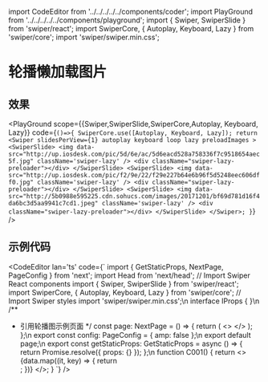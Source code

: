import CodeEditor from '../../../../../components/coder';
import PlayGround from '../../../../../components/playground';
import { Swiper, SwiperSlide } from 'swiper/react';
import SwiperCore, { Autoplay, Keyboard, Lazy } from 'swiper/core';
import 'swiper/swiper.min.css';

# 轮播懒加载图片

## 效果

<PlayGround scope={{Swiper,SwiperSlide,SwiperCore,Autoplay, Keyboard, Lazy}} code={`
()=>{
	SwiperCore.use([Autoplay, Keyboard, Lazy]);
	return <Swiper
		slidesPerView={1}
		autoplay
		keyboard
		loop
		lazy
		preloadImages
	>
		<SwiperSlide>
			<img data-src="http://up.iosdesk.com/pic/5d/6e/ac/5d6eacd528a758336f7c9518654aec5f.jpg" className='swiper-lazy' />
			<div className="swiper-lazy-preloader"></div>
		</SwiperSlide>
		<SwiperSlide>
			<img data-src="http://up.iosdesk.com/pic/f2/9e/22/f29e227b64e6b96f5d5248eec606dff0.jpg" className='swiper-lazy' />
			<div className="swiper-lazy-preloader"></div>
		</SwiperSlide>
		<SwiperSlide>
			<img data-src="http://5b0988e595225.cdn.sohucs.com/images/20171201/bf69d781d16f4da6bc3d5aa9941c7cd1.jpeg" className='swiper-lazy' />
			<div className="swiper-lazy-preloader"></div>
		</SwiperSlide>
	</Swiper>;
}
`} />

## 示例代码

<CodeEditor lan='ts' code={`
import { GetStaticProps, NextPage, PageConfig } from 'next';
import Head from 'next/head';
// Import Swiper React components
import { Swiper, SwiperSlide } from 'swiper/react';
import SwiperCore, { Autoplay, Keyboard, Lazy } from 'swiper/core';
// Import Swiper styles
import 'swiper/swiper.min.css';\n
interface IProps {
}\n
/**
 * 引用轮播图示例页面
 */
const page: NextPage<IProps> = () => {
	return (
		<>
			<Head>
				<title>示例页面</title>
			</Head>
			<C001></C001>
		</>
	);
};\n
export const config: PageConfig = {
	amp: false
};\n
export default page;\n
export const getStaticProps: GetStaticProps<IProps> = async () => {
	return Promise.resolve({
		props: {}
	});
};\n
function C001() {
	return <>
		<Swiper
			slidesPerView={1}
			autoplay
			keyboard
			loop
			lazy
			preloadImages
		>
			{data.map((it, key) => {
				return <SwiperSlide key={key}>
					<img data-src={it.adress} className='swiper-lazy' />
					<div className="swiper-lazy-preloader"></div>
				</SwiperSlide>;
			})}
		</Swiper>
	</>;
}
`} />
